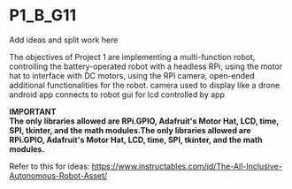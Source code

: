 # P1_B_G11

Add ideas and split work here

The objectives of Project 1 are
implementing a multi-function robot,
controlling the battery-operated robot with a headless RPi,
using the motor hat to interface with DC motors,
using the RPi camera,
open-ended additional functionalities for the robot.
camera used to display like a drone
android app connects to robot
gui for lcd controlled by app

**IMPORTANT** <br>
**The only libraries allowed are RPi.GPIO, Adafruit's Motor Hat, LCD, time, SPI, tkinter, and the math modules.The only libraries allowed are RPi.GPIO, Adafruit's Motor Hat, LCD, time, SPI, tkinter, and the math modules.**

Refer to this for ideas:
https://www.instructables.com/id/The-All-Inclusive-Autonomous-Robot-Asset/
